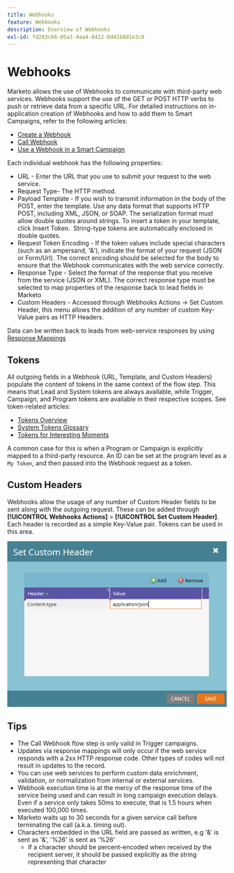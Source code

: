 ```yaml
---
title: Webhooks
feature: Webhooks
description: Overview of Webhooks
exl-id: fd283c66-05a1-4aa4-8412-0d41b8d1e3c8
---
```

# Webhooks

Marketo allows the use of Webhooks to communicate with third-party web services. Webhooks support the use of the GET or POST HTTP verbs to push or retrieve data from a specific URL. For detailed instructions on in-application creation of Webhooks and how to add them to Smart Campaigns, refer to the following articles:

- [Create a Webhook](https://experienceleague.adobe.com/en/docs/marketo/using/product-docs/administration/additional-integrations/create-a-webhook)
- [Call Webhook](https://experienceleague.adobe.com/en/docs/marketo/using/product-docs/core-marketo-concepts/smart-campaigns/flow-actions/call-webhook)
- [Use a Webhook in a Smart Campaign](https://experienceleague.adobe.com/en/docs/marketo/using/product-docs/core-marketo-concepts/smart-campaigns/flow-actions/use-a-webhook-in-a-smart-campaign)

Each individual webhook has the following properties:

- URL - Enter the URL that you use to submit your request to the web service.
- Request Type- The HTTP method.
- Payload Template - If you wish to transmit information in the body of the POST, enter the template. Use any data format that supports HTTP POST, including XML, JSON, or SOAP. The serialization format must allow double quotes around strings. To insert a token in your template, click Insert Token.  String-type tokens are automatically enclosed in double quotes.
- Request Token Encoding - If the token values include special characters (such as an ampersand, '&'), indicate the format of your request (JSON or Form/Url). The correct encoding should be selected for the body to ensure that the Webhook communicates with the web service correctly.
- Response Type - Select the format of the response that you receive from the service (JSON or XML). The correct response type must be selected to map properties of the response back to lead fields in Marketo
- Custom Headers - Accessed through Webhooks Actions -> Set Custom Header, this menu allows the addition of any number of custom Key-Value pairs as HTTP Headers.

Data can be written back to leads from web-service responses by using [Response Mappings](response-mappings.md)

## Tokens

All outgoing fields in a Webhook (URL, Template, and Custom Headers) populate the content of tokens in the same context of the flow step. This means that Lead and System tokens are always available, while Trigger, Campaign, and Program tokens are available in their respective scopes. See token-related articles:

- [Tokens Overview](https://experienceleague.adobe.com/en/docs/marketo/using/product-docs/demand-generation/landing-pages/personalizing-landing-pages/tokens-overview)
- [System Tokens Glossary](https://experienceleague.adobe.com/en/docs/marketo/using/product-docs/email-marketing/general/using-tokens/system-tokens-glossary)
- [Tokens for Interesting Moments](https://experienceleague.adobe.com/en/docs/marketo/using/product-docs/marketo-sales-insight/msi-for-salesforce/features/tabs-in-the-msi-panel/interesting-moments/trigger-tokens-for-interesting-moments)

A common case for this is when a Program or Campaign is explicitly mapped to a third-party resource. An ID can be set at the program level as a `My Token`, and then passed into the Webhook request as a token.

## Custom Headers

Webhooks allow the usage of any number of Custom Header fields to be sent along with the outgoing request. These can be added through **[!UICONTROL Webhooks Actions]** > **[!UICONTROL Set Custom Header]**. Each header is recorded as a simple Key-Value pair. Tokens can be used in this area.

![Custom Headers](assets/custom-headers.png)

## Tips

- The Call Webhook flow step is only valid in Trigger campaigns.
- Updates via response mappings will only occur if the web service responds with a 2xx HTTP response code. Other types of codes will not result in updates to the record.
- You can use web services to perform custom data enrichment, validation, or normalization from internal or external services.
- Webhook execution time is at the mercy of the response time of the service being used and can result in long campaign execution delays. Even if a service only takes 50ms to execute, that is 1.5 hours when executed 100,000 times.
- Marketo waits up to 30 seconds for a given service call before terminating the call (a.k.a. timing out).
- Characters embedded in the URL field are passed as written, e.g '&' is sent as '&', '%26' is sent as '%26'
    - If a character should be percent-encoded when received by the recipient server, it should be passed explicitly as the string representing that character
